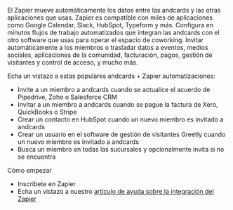 El Zapier mueve automáticamente los datos entre las andcards y las otras aplicaciones que usas. Zapier es compatible con miles de aplicaciones como Google Calendar, Slack, HubSpot, Typeform y más. Configura en minutos flujos de trabajo automatizados que integran las andcards con el otro software que usas para operar el espacio de coworking. Invitar automáticamente a los miembros o trasladar datos a eventos, medios sociales, aplicaciones de la comunidad, facturación, pagos, gestión de visitantes y control de acceso, y mucho más.

Echa un vistazo a estas populares andcards + Zapier automatizaciones:
- Invite a un miembro a andcards cuando se actualice el acuerdo de Pipedrive, Zoho o Salesforce CRM
- Invitar a un miembro a andcards cuando se pague la factura de Xero, QuickBooks o Stripe
- Crear un contacto en HubSpot cuando un nuevo miembro es invitado a andcards
- Crear un usuario en el software de gestión de visitantes Greetly cuando un nuevo miembro es invitado a andcards
- Busca un miembro en todas las sucursales y opcionalmente invita si no se encuentra

Cómo empezar
- Inscríbete en Zapier
- Echa un vistazo a nuestro [artículo de ayuda sobre la integración del Zapier](https://help.andcards.com/en/articles/3818330-set-up-zapier-on-andcards)
